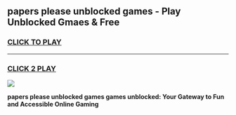 
## papers please unblocked games - Play Unblocked Gmaes & Free
<h3>
<a href="https://premium.freeplayer.one?title=papers_please_unblocked_games&ref=19F">CLICK TO PLAY</a></h3>
<hr>

<h3>
<a href="https://premium.freeplayer.one?title=papers_please_unblocked_games&ref=19F">CLICK 2 PLAY</a>
  
</h3>

<a href="https://premium.freeplayer.one?title=papers_please_unblocked_games&ref=19F/"><img src="https://clearcache.store/games.png"></a>


**papers please unblocked games games unblocked: Your Gateway to Fun and Accessible Online Gaming**
